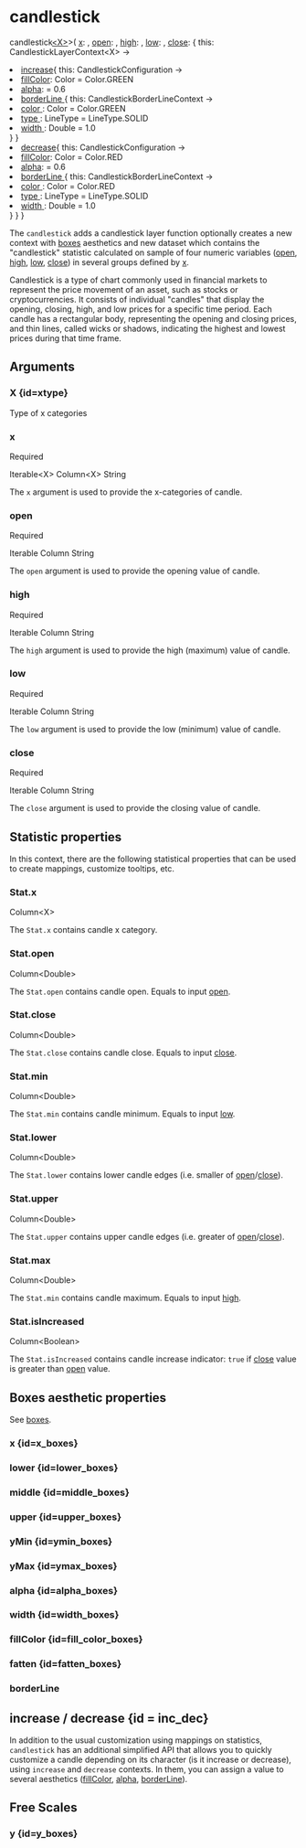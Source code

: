 # candlestick

<tldr>
<p><format style="bold" color="GoldenRod">
candlestick<a href="#xtype"><format color="Blue">&lt;X></format></a>></format>(
<a href="#x"><format style="bold" color="CadetBlue">x</format></a>:
<include from="arguments.topic" element-id="signature-of-sample-x"></include>,
<a href="#open"><format style="bold" color="CadetBlue">open</format></a>:
<include from="arguments.topic" element-id="signature-of-sample"></include>,
<a href="#high"><format style="bold" color="CadetBlue">high</format></a>:
<include from="arguments.topic" element-id="signature-of-sample"></include>,
<a href="#low"><format style="bold" color="CadetBlue">low</format></a>:
<include from="arguments.topic" element-id="signature-of-sample"></include>,
<a href="#close"><format style="bold" color="CadetBlue">close</format></a>:
<include from="arguments.topic" element-id="signature-of-sample"></include>
<format style="italic">{ this: CandlestickLayerContext&lt;X> -></format></p>
<include from = "interfaces.topic" element-id="interface-of-boxes"></include>
<list type="none">
<li>
<a href="#inc_dec">increase</a><format style="italic">{ this: CandlestickConfiguration -></format>
<list type="none">
<li>
 <a href="#fill_color_boxes"><format style="bold" color="DarkGray">fillColor</format></a>: Color = Color.GREEN
</li>
<li>
 <a href="#alpha_boxes"><format style="bold" color="DarkGray">alpha</format></a>:
<include from = "properties.topic" element-id="signature-of-nonpos-alpha-setting"></include>= 0.6
</li>
<li>
<a href="#borderline">
            <format style="bold" color="DarkGray">borderLine</format>
        </a>
        <format style="italic">{ this: CandlestickBorderLineContext -></format>
        <list type="none">
            <li>
                <a href="#borderline-color">
                    <format style="bold" color="DarkGray">color</format>
                </a>: Color = Color.GREEN
            </li>
            <li>
                <a href="#borderline-type">
                    <format style="bold" color="DarkGray">type</format>
                </a>: LineType = LineType.SOLID
            </li>
            <li>
                <a href="#borderline-width">
                    <format style="bold" color="DarkGray">width</format>
                </a>: Double = 1.0
            </li>
        </list>
        <format style="italic"> }</format>
</li>
</list>
<format style="italic">}</format>
</li>
<li>
<a href="#inc_dec">decrease</a><format style="italic">{ this: CandlestickConfiguration -></format>
<list type="none">
<li>
 <a href="#fill_color_boxes"><format style="bold" color="DarkGray">fillColor</format></a>: Color = Color.RED
</li>
<li>
 <a href="#alpha_boxes"><format style="bold" color="DarkGray">alpha</format></a>:
<include from = "properties.topic" element-id="signature-of-nonpos-alpha-setting"></include> = 0.6
</li>
<li>
<a href="#borderline">
            <format style="bold" color="DarkGray">borderLine</format>
        </a>
        <format style="italic">{ this: CandlestickBorderLineContext -></format>
        <list type="none">
            <li>
                <a href="#borderline-color">
                    <format style="bold" color="DarkGray">color</format>
                </a>: Color = Color.RED
            </li>
            <li>
                <a href="#borderline-type">
                    <format style="bold" color="DarkGray">type</format>
                </a>: LineType = LineType.SOLID
            </li>
            <li>
                <a href="#borderline-width">
                    <format style="bold" color="DarkGray">width</format>
                </a>: Double = 1.0
            </li>
        </list>
        <format style="italic"> }</format>
</li>
</list>
<format style="italic">}</format>
</li>
</list>
<format style="italic">}</format>
</tldr>

The `candlestick` adds a candlestick layer
function optionally creates a new context with [boxes](https://kotlin.github.io/kandy/boxes-api.html) aesthetics and new dataset
which contains the "candlestick" statistic calculated on sample of four numeric variables
([open](#open), [high](#high), [low](#low), [close](#close))
in several groups defined by [x](#x).

Candlestick is a type of chart commonly used in financial markets to represent the price movement 
of an asset, such as stocks or cryptocurrencies. 
It consists of individual "candles" that display the 
<emphasis>opening</emphasis>, <emphasis>closing</emphasis>, 
<emphasis>high</emphasis>, and <emphasis>low</emphasis> prices for a specific time period. 
Each candle has a rectangular body, representing the opening and closing prices, 
and thin lines, called wicks or shadows, indicating the highest and lowest prices during that time frame.

## Arguments

### X {id=xtype}

<p>Type of x categories</p>

### x

<p><format style="superscript" color="Red">Required</format> </p>
<p> 
<format style="superscript" color="#E8488B">Iterable&lt;X></format> 
<format style="superscript" color="#E8488B">Column&lt;X></format> 
<format style="superscript" color="#E8488B">String</format> 
</p>
<p> The <code>x</code> argument is used to provide the
x-categories of candle. 
</p>

### open

<p><format style="superscript" color="Red">Required</format> </p>
<p> 
<format style="superscript" color="#E8488B">Iterable</format> 
<format style="superscript" color="#E8488B">Column</format> 
<format style="superscript" color="#E8488B">String</format> 
</p>
<p> The <code>open</code> argument is used to provide the
<format style="italic">opening</format> value of candle. 
</p>

### high

<p><format style="superscript" color="Red">Required</format> </p>
<p> 
<format style="superscript" color="#E8488B">Iterable</format> 
<format style="superscript" color="#E8488B">Column</format> 
<format style="superscript" color="#E8488B">String</format> 
</p>
<p> The <code>high</code> argument is used to provide the
<format style="italic">high </format> (maximum) value of candle. 
</p>

### low

<p><format style="superscript" color="Red">Required</format> </p>
<p> 
<format style="superscript" color="#E8488B">Iterable</format> 
<format style="superscript" color="#E8488B">Column</format> 
<format style="superscript" color="#E8488B">String</format> 
</p>
<p> The <code>low</code> argument is used to provide the
<format style="italic">low</format> (minimum) value of candle. 
</p>

### close

<p><format style="superscript" color="Red">Required</format> </p>
<p> 
<format style="superscript" color="#E8488B">Iterable</format> 
<format style="superscript" color="#E8488B">Column</format> 
<format style="superscript" color="#E8488B">String</format> 
</p>
<p> The <code>close</code> argument is used to provide the
<format style="italic">closing</format> value of candle. 
</p>

## Statistic properties

In this context, there are the following statistical properties that can be used
to create mappings, customize tooltips, etc.

### Stat.x

<p><format style="superscript" color="#E8488B">Column&lt;X></format></p>
<p>The <code>Stat.x</code> contains candle x category. 
</p>

### Stat.open

<p><format style="superscript" color="#E8488B">Column&lt;Double></format></p>
<p>The <code>Stat.open</code> contains candle open. Equals to input <a href="#open">open</a>. 
</p>

### Stat.close

<p><format style="superscript" color="#E8488B">Column&lt;Double></format></p>
<p>The <code>Stat.close</code> contains candle close. Equals to input <a href="#close">close</a>. 
</p>

### Stat.min

<p><format style="superscript" color="#E8488B">Column&lt;Double></format></p>
<p>The <code>Stat.min</code> contains candle minimum. Equals to input <a href="#low">low</a>. 
</p>

### Stat.lower

<p><format style="superscript" color="#E8488B">Column&lt;Double></format></p>
<p>The <code>Stat.lower</code> contains lower candle edges (i.e. 
smaller of <a href="#open">open</a>/<a href="#close">close</a>).
</p>

### Stat.upper

<p><format style="superscript" color="#E8488B">Column&lt;Double></format></p>
<p>The <code>Stat.upper</code> contains upper candle edges (i.e. 
greater of <a href="#open">open</a>/<a href="#close">close</a>).
</p>

### Stat.max

<p><format style="superscript" color="#E8488B">Column&lt;Double></format></p>
<p>The <code>Stat.min</code> contains candle maximum. Equals to input <a href="#high">high</a>. 
</p>

### Stat.isIncreased

<p><format style="superscript" color="#E8488B">Column&lt;Boolean></format></p>
<p>The <code>Stat.isIncreased</code> contains candle increase indicator: 
<code>true</code> if <a href="#close">close</a> value is greater than <a href="#open">open</a> value.
</p>

## Boxes aesthetic properties

See [boxes](https://kotlin.github.io/kandy/boxes-api.html).

### x {id=x_boxes}

<include from="properties.topic" element-id="x-property-default"/>

### lower {id=lower_boxes}

<include from="properties.topic" element-id="req-position-aes-desc-default"/>

<include from="properties.topic" element-id="lower-property-desc"/>

### middle {id=middle_boxes}

<include from="properties.topic" element-id="req-position-aes-desc-default"/>

<include from="properties.topic" element-id="middle-property-desc"/>

### upper {id=upper_boxes}

<include from="properties.topic" element-id="req-position-aes-desc-default"/>

<include from="properties.topic" element-id="upper-property-desc"/>

### yMin {id=ymin_boxes}

<include from="properties.topic" element-id="yMin-property-default"/>

### yMax {id=ymax_boxes}

<include from="properties.topic" element-id="yMax-property-default"/>

### alpha {id=alpha_boxes}

<include from="properties.topic" element-id="alpha-property"/>

### width {id=width_boxes}

<include from="properties.topic" element-id="width-property"/>

### fillColor {id=fill_color_boxes}

<include from="properties.topic" element-id="fillColor-property"/>

### fatten {id=fatten_boxes}

<include from="properties.topic" element-id="fatten-property"/>

### borderLine

<include from="properties.topic" element-id="borderLine-property"/>

## increase / decrease {id = inc_dec}

In addition to the usual customization using mappings on statistics, `candlestick`
has an additional simplified API that allows you to quickly customize 
a candle depending on its character (is it increase or decrease), using `increase` and `decrease` contexts.
In them, you can assign a value to several aesthetics ([fillColor](#fill_color_boxes), [alpha](#alpha_boxes),
[borderLine](#borderline)).

## Free Scales

### y {id=y_boxes}

<include from="properties.topic" element-id="yFree-property"/>
